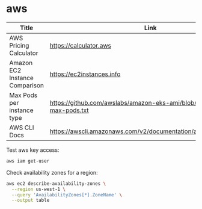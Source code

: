 # aws

Title | Link
---|---
AWS Pricing Calculator | https://calculator.aws
Amazon EC2 Instance Comparison | https://ec2instances.info
Max Pods per instance type | https://github.com/awslabs/amazon-eks-ami/blob/master/files/eni-max-pods.txt
AWS CLI Docs | https://awscli.amazonaws.com/v2/documentation/api/latest/index.html

Test aws key access:
```bash
aws iam get-user
```

Check availability zones for a region:
```bash
aws ec2 describe-availability-zones \
  --region us-west-1 \
  --query 'AvailabilityZones[*].ZoneName' \
  --output table
```

